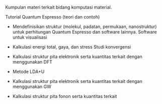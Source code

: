 Kumpulan materi terkait bidang komputasi material.

Tutorial Quantum Espresso (teori dan contoh)

- Mendefinisikan struktur (molekul, padatan, permukaan, nanostruktur)
  untuk perhitungan Quantum Espresso dan software lainnya.
  Software untuk visualisasi

- Kalkulasi energi total, gaya, dan stress
  Studi konvergensi

- Kalkulasi struktur pita elektronik serta kuantitas terkait
  dengan menggunakan DFT

- Metode LDA+U

- Kalkulasi struktur pita elektronik serta kuantitas terkait
  dengan menggunakan GW

- Kalkulasi struktur pita fonon serta kuantitas terkait


